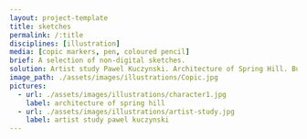 ```yaml
---
layout: project-template
title: sketches
permalink: /:title
disciplines: [illustration]
media: [copic markers, pen, coloured pencil]
brief: A selection of non-digital sketches.
solution: Artist study Pawel Kuczynski. Architecture of Spring Hill. Burnett Lane.
image_path: ./assets/images/illustrations/Copic.jpg
pictures:
  - url: ./assets/images/illustrations/character1.jpg
    label: architecture of spring hill
  - url: ./assets/images/illustrations/artist-study.jpg
    label: artist study pawel kuczynski
---
```

